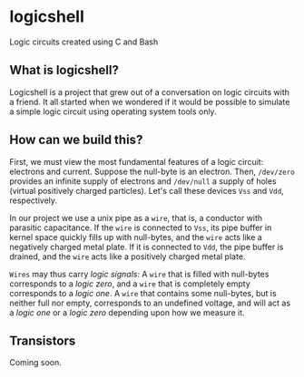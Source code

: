 # logicshell
Logic circuits created using C and Bash

## What is logicshell?

Logicshell is a project that grew out of a conversation on logic circuits with a friend. It all started when we wondered if it would be possible to simulate a simple logic circuit using operating system tools only.

## How can we build this?

First, we must view the most fundamental features of a logic circuit: electrons and current. Suppose the null-byte is an electron. Then, `/dev/zero` provides an infinite supply of electrons and `/dev/null` a supply of holes (virtual positively charged particles). Let's call these devices `Vss` and `Vdd`, respectively.

In our project we use a unix pipe as a `wire`, that is, a conductor with parasitic capacitance. If the `wire` is connected to `Vss`, its pipe buffer in kernel space quickly fills up with null-bytes, and the `wire` acts like a negatively charged metal plate. If it is connected to `Vdd`, the pipe buffer is drained, and the `wire` acts like a positively charged metal plate.

`Wires` may thus carry *logic signals*: A `wire` that is filled with null-bytes corresponds to a *logic zero*, and a `wire` that is completely empty corresponds to a *logic one*. A `wire` that contains some null-bytes, but is neither full nor empty, corresponds to an undefined voltage, and will act as a *logic one* or a *logic zero* depending upon how we measure it.

## Transistors

Coming soon.
